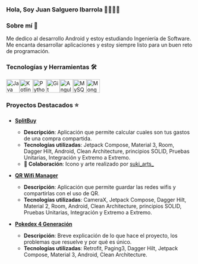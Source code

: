### Hola, Soy Juan Salguero Ibarrola 👋🧑🏻‍💻

### Sobre mí 📖
Me dedico al desarrollo Android y estoy estudiando Ingeniería de Software. Me encanta desarrollar aplicaciones  y estoy siempre listo para un buen reto de programación.

### Tecnologías y Herramientas 🛠️

<p align="left"> <a href="https://www.oracle.com/java/" target="_blank" rel="noreferrer"><img src="https://raw.githubusercontent.com/danielcranney/readme-generator/main/public/icons/skills/java-colored.svg" width="36" height="36" alt="Java" /></a><a href="https://kotlinlang.org/" target="_blank" rel="noreferrer"><img src="https://raw.githubusercontent.com/danielcranney/readme-generator/main/public/icons/skills/kotlin-colored.svg" width="36" height="36" alt="Kotlin" /><a href="https://www.python.org/" target="_blank" rel="noreferrer"><img src="https://raw.githubusercontent.com/danielcranney/readme-generator/main/public/icons/skills/python-colored.svg" width="36" height="36" alt="Python" /></a><a href="https://git-scm.com/" target="_blank" rel="noreferrer"><img src="https://raw.githubusercontent.com/danielcranney/readme-generator/main/public/icons/skills/git-colored.svg" width="36" height="36" alt="Git" /></a></a><a href="https://angular.io/" target="_blank" rel="noreferrer"><img src="https://raw.githubusercontent.com/danielcranney/readme-generator/main/public/icons/skills/angularjs-colored.svg" width="36" height="36" alt="Angular" /></a><a href="https://www.mysql.com/" target="_blank" rel="noreferrer"><img src="https://raw.githubusercontent.com/danielcranney/readme-generator/main/public/icons/skills/mysql-colored.svg" width="36" height="36" alt="MySQL" /></a><a href="https://www.mongodb.com/" target="_blank" rel="noreferrer"><img src="https://raw.githubusercontent.com/danielcranney/readme-generator/main/public/icons/skills/mongodb-colored.svg" width="36" height="36" alt="MongoDB" /></a> </p>

### Proyectos Destacados ⭐

- **[SplitBuy](https://play.google.com/store/apps/details?id=com.jakuru.splitbuy&hl=es_419&gl=US)**
  - **Descripción**: Aplicación que permite calcular cuales son tus gastos de una compra compartida.
  - **Tecnologías utilizadas**: Jetpack Compose, Material 3, Room, Dagger Hilt, Android, Clean Architecture, principios SOLID, Pruebas Unitarias, Integración y Extremo a Extremo.
  - **🤝 Colaboración**: Icono y arte realizado por [suki_arts_](https://www.instagram.com/suki_arts_?utm_source=ig_web_button_share_sheet&igsh=ZDNlZDc0MzIxNw==)

- **[QR Wifi Manager](https://play.google.com/store/apps/details?id=com.JakuruDevQR_Wifi.qr_wifi&hl=es_419&gl=US)**
  - **Descripción**: Aplicación que permite guardar las redes wifis y compartirlas con el uso de QR.
  - **Tecnologías utilizadas**: CameraX, Jetpack Compose, Dagger Hilt, Material 2, Room, Android, Clean Architecture, principios SOLID, Pruebas Unitarias, Integración y Extremo a Extremo.
- **[Pokedex 4 Generación](https://github.com/jsalgueroibarrola/Pokedex-4th-Generation)**
  - **Descripción**: Breve explicación de lo que hace el proyecto, los problemas que resuelve y por qué es único.
  - **Tecnologías utilizadas**: Retrofit, Paging3, Dagger Hilt, Jetpack Compose, Material 3, Android, Clean Architecture.
